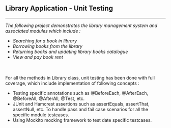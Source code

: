 ## Library Application - Unit Testing
<hr>

<em> 

The following project demonstrates the library management system and associated modules which include : 

- Searching for a book in library
- Borrowing books from the library
- Returning books and updating library books catalogue
- View and pay book rent

</em>
<br><br>
For all the methods in Library class, unit testing has been done with full coverage, which include implementation of following concepts : 

- Testing specific annotations such as @BeforeEach, @AfterEach, @BeforeAll, @AfterAll, @Test, etc.
- JUnit and Hamcrest assertions such as assertEquals, assertThat, assertNull, etc. To handle pass and fail case scenarios for all the specific module testcases.
- Using Mockito mocking framework to test date specific testcases.